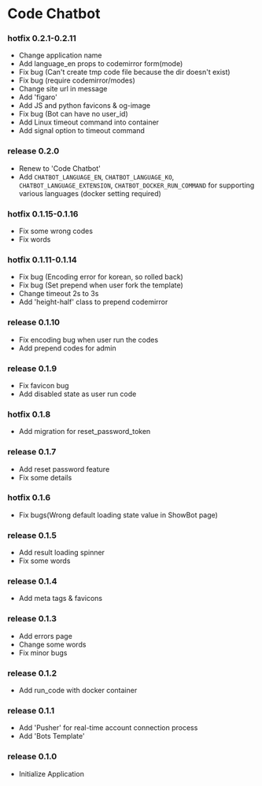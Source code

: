 # Code Chatbot

### hotfix 0.2.1-0.2.11
- Change application name
- Add language_en props to codemirror form(mode)
- Fix bug (Can't create tmp code file because the dir doesn't exist)
- Fix bug (require codemirror/modes)
- Change site url in message
- Add 'figaro'
- Add JS and python favicons & og-image
- Fix bug (Bot can have no user_id)
- Add Linux timeout command into container
- Add signal option to timeout command

### release 0.2.0
- Renew to 'Code Chatbot'
- Add `CHATBOT_LANGUAGE_EN`, `CHATBOT_LANGUAGE_KO`, `CHATBOT_LANGUAGE_EXTENSION`, `CHATBOT_DOCKER_RUN_COMMAND` for supporting various languages (docker setting required)

### hotfix 0.1.15-0.1.16
- Fix some wrong codes
- Fix words

### hotfix 0.1.11-0.1.14
- Fix bug (Encoding error for korean, so rolled back)
- Fix bug (Set prepend when user fork the template)
- Change timeout 2s to 3s
- Add 'height-half' class to prepend codemirror

### release 0.1.10
- Fix encoding bug when user run the codes
- Add prepend codes for admin

### release 0.1.9
- Fix favicon bug
- Add disabled state as user run code

### hotfix 0.1.8
- Add migration for reset_password_token

### release 0.1.7
- Add reset password feature
- Fix some details

### hotfix 0.1.6
- Fix bugs(Wrong default loading state value in ShowBot page)

### release 0.1.5
- Add result loading spinner
- Fix some words

### release 0.1.4
- Add meta tags & favicons

### release 0.1.3
- Add errors page
- Change some words
- Fix minor bugs

### release 0.1.2
- Add run_code with docker container

### release 0.1.1
- Add 'Pusher' for real-time account connection process
- Add 'Bots Template'

### release 0.1.0
- Initialize Application


